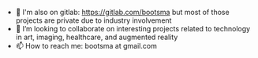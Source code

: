 - 👀 I'm also on gitlab: https://gitlab.com/bootsma but most of those projects are private due to industry involvement
- 💞️ I’m looking to collaborate on interesting projects related to technology in art, imaging, healthcare, and augmented reality
- 📫 How to reach me: bootsma at gmail.com

<!---
bootsma/bootsma is a ✨ special ✨ repository because its `README.md` (this file) appears on your GitHub profile.
You can click the Preview link to take a look at your changes.
--->
